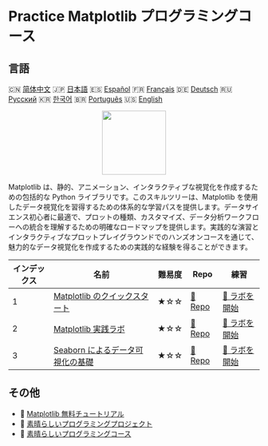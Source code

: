 # Practice Matplotlib プログラミングコース

## 言語

🇨🇳 [简体中文](README_zh.md) 🇯🇵 [日本語](README_ja.md) 🇪🇸 [Español](README_es.md) 🇫🇷 [Français](README_fr.md) 🇩🇪 [Deutsch](README_de.md) 🇷🇺 [Русский](README_ru.md) 🇰🇷 [한국어](README_ko.md) 🇧🇷 [Português](README_pt.md) 🇺🇸 [English](README.md) 

<div align="center">
<img width="128px" src="https://file.labex.io/path/6PDQ0G40CdCX.png">
</div>

Matplotlib は、静的、アニメーション、インタラクティブな視覚化を作成するための包括的な Python ライブラリです。このスキルツリーは、Matplotlib を使用したデータ視覚化を習得するための体系的な学習パスを提供します。データサイエンス初心者に最適で、プロットの種類、カスタマイズ、データ分析ワークフローへの統合を理解するための明確なロードマップを提供します。実践的な演習とインタラクティブなプロットプレイグラウンドでのハンズオンコースを通じて、魅力的なデータ視覚化を作成するための実践的な経験を得ることができます。

|   インデックス | 名前                                                                                              | 難易度   | Repo                                                                       | 練習                                                                           |
|----------------|---------------------------------------------------------------------------------------------------|----------|----------------------------------------------------------------------------|--------------------------------------------------------------------------------|
|              1 | [Matplotlib のクイックスタート](https://labex.io/ja/courses/quick-start-with-matplotlib)          | ★☆☆      | [🔗 Repo](https://github.com/labex-labs/quick-start-with-matplotlib)       | [🚀 ラボを開始](https://labex.io/ja/courses/quick-start-with-matplotlib)       |
|              2 | [Matplotlib 実践ラボ](https://labex.io/ja/courses/matplotlib-practice-labs)                       | ★☆☆      | [🔗 Repo](https://github.com/labex-labs/matplotlib-practice-labs)          | [🚀 ラボを開始](https://labex.io/ja/courses/matplotlib-practice-labs)          |
|              3 | [Seaborn によるデータ可視化の基礎](https://labex.io/ja/courses/seaborn-data-visualization-basics) | ★☆☆      | [🔗 Repo](https://github.com/labex-labs/seaborn-data-visualization-basics) | [🚀 ラボを開始](https://labex.io/ja/courses/seaborn-data-visualization-basics) |

## その他

- 🔗 [Matplotlib 無料チュートリアル](https://github.com/labex-labs/matplotlib-free-tutorials)
- 🔗 [素晴らしいプログラミングプロジェクト](https://github.com/labex-labs/awesome-programming-projects)
- 🔗 [素晴らしいプログラミングコース](https://github.com/labex-labs/awesome-programming-courses)

